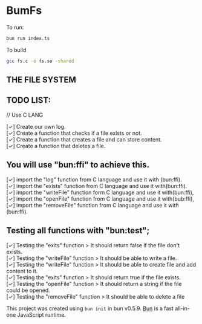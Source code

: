 # BumFs

To run:

```bash
bun run index.ts
```

To build 
```bash 
gcc fs.c -o fs.so -shared
```


## THE FILE SYSTEM

## TODO LIST:

// Use C LANG

[✓] Create our own log.\
[✓] Create a function that checks if a file exists or not.\
[✓] Create a function that creates a file and can store content.\
[✓] Create a function that deletes a file.

## You will use "bun:ffi" to achieve this.

[✓] import the "log" function from C language and use it with (bun:ffi).\
[✓] import the "exists" function from C language and use it with(bun:ffi).\
[✓] import the "writeFile" function form C language and use it with(bun:ffi),\
[✓] import the "openFile" function from C language and use it with(bub:ffi),\
[✓] import the "removeFIle" function from C language and use it with (bun:ffi).

## Testing all functions with "bun:test";

[✓] Testing the "exits" function > It should return false if the file don't exists.\
[✓] Testing the "writeFile" function > It should be able to write a file.\
[✓] Testing the "writeFile" function > It should be able to create file and add content to it.\
[✓] Testing the "exits" function > It should return true if the file exists.\
[✓] Testing the "openFile" function > It should return a string if the file could be opened.\
[✓] Testing the "removeFile" function > It should be able to delete a file

This project was created using `bun init` in bun v0.5.9. [Bun](https://bun.sh) is a fast all-in-one JavaScript runtime.
